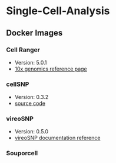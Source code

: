 # Single-Cell-Analysis

## Docker Images

### Cell Ranger
- Version: 5.0.1
- [10x genomics reference page](https://support.10xgenomics.com/single-cell-gene-expression/software/pipelines/5.0/what-is-cell-ranger)

### cellSNP
- Version: 0.3.2
- [source code](https://github.com/single-cell-genetics/cellSNP)

### vireoSNP
- Version: 0.5.0
- [vireoSNP documentation reference](https://vireosnp.readthedocs.io/en/latest/index.html)


### Souporcell


